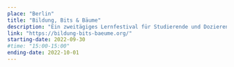 ```yaml
---
place: "Berlin"
title: "Bildung, Bits & Bäume"
description: "Ein zweitägiges Lernfestival für Studierende und Dozierende pädagogischer Studiengänge, Lehrpersonen und Schulleitungen, Schüler*innen und alle, die Lernen neu denken und neu machen wollen."
link: "https://bildung-bits-baeume.org/"
starting-date: 2022-09-30
#time: "15:00-15:00"
ending-date: 2022-10-01
---
```

